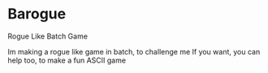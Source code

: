 # Barogue
Rogue Like Batch Game

Im making a rogue like game in batch, to challenge me
If you want, you can help too, to make a fun ASCII game
